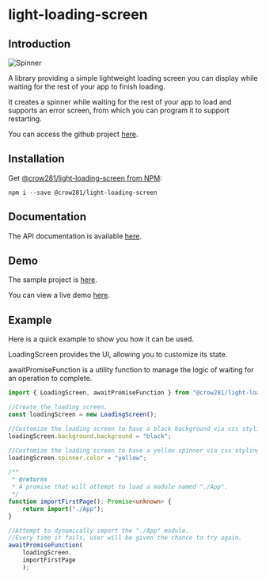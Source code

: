 # light-loading-screen
## Introduction
![Spinner](https://crow281.github.io/light-loading-screen/image/Spinner.png)

A library providing a simple lightweight loading screen you can display while waiting for the rest of your app to finish loading.

It creates a spinner while waiting for the rest of your app to load and supports an error screen, from which you can program it to support restarting.

You can access the github project [here](https://github.com/Crow281/light-loading-screen).

## Installation

Get [@crow281/light-loading-screen from NPM](https://www.npmjs.com/package/@crow281/light-loading-screen):

```console
npm i --save @crow281/light-loading-screen
```

## Documentation

The API documentation is available [here](https://crow281.github.io/light-loading-screen/doc/api/latest/).

## Demo
The sample project is [here](https://github.com/Crow281/light-loading-screen/blob/main/sample/load-operations/).

You can view a live demo [here](https://crow281.github.io/light-loading-screen/sample/load-operations/).

## Example
Here is a quick example to show you how it can be used.

LoadingScreen provides the UI, allowing you to customize its state.

awaitPromiseFunction is a utility function to manage the logic of waiting for an operation to complete.

```typescript
import { LoadingScreen, awaitPromiseFunction } from "@crow281/light-loading-screen";

//Create the loading screen.
const loadingScreen = new LoadingScreen();

//Customize the loading screen to have a black background via css styling.
loadingScreen.background.background = "black";

//Customize the loading screen to have a yellow spinner via css styling.
loadingScreen.spinner.color = "yellow";

/**
 * @returns
 * A promise that will attempt to load a module named "./App".
 */
function importFirstPage(): Promise<unknown> {
    return import("./App");
}

//Attempt to dynamically import the "./App" module.
//Every time it fails, user will be given the chance to try again.
awaitPromiseFunction(
    loadingScreen,
    importFirstPage
    );
```
